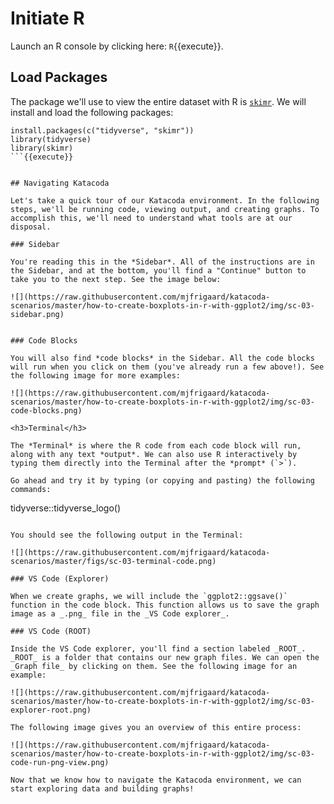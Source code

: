 # Initiate R

Launch an R console by clicking here: `R`{{execute}}.


## Load Packages

The package we'll use to view the entire dataset with R is [`skimr`](https://docs.ropensci.org/skimr/). We will install and load the following packages:


```
install.packages(c("tidyverse", "skimr"))
library(tidyverse)
library(skimr)
```{{execute}}


## Navigating Katacoda

Let's take a quick tour of our Katacoda environment. In the following steps, we'll be running code, viewing output, and creating graphs. To accomplish this, we'll need to understand what tools are at our disposal.

### Sidebar

You're reading this in the *Sidebar*. All of the instructions are in the Sidebar, and at the bottom, you'll find a "Continue" button to take you to the next step. See the image below:

![](https://raw.githubusercontent.com/mjfrigaard/katacoda-scenarios/master/how-to-create-boxplots-in-r-with-ggplot2/img/sc-03-sidebar.png)


### Code Blocks

You will also find *code blocks* in the Sidebar. All the code blocks will run when you click on them (you've already run a few above!). See the following image for more examples:

![](https://raw.githubusercontent.com/mjfrigaard/katacoda-scenarios/master/how-to-create-boxplots-in-r-with-ggplot2/img/sc-03-code-blocks.png)

<h3>Terminal</h3>

The *Terminal* is where the R code from each code block will run, along with any text *output*. We can also use R interactively by typing them directly into the Terminal after the *prompt* (`>`).

Go ahead and try it by typing (or copying and pasting) the following commands:

```
tidyverse::tidyverse_logo()
```{{execute}}

You should see the following output in the Terminal:

![](https://raw.githubusercontent.com/mjfrigaard/katacoda-scenarios/master/figs/sc-03-terminal-code.png)

### VS Code (Explorer)

When we create graphs, we will include the `ggplot2::ggsave()` function in the code block. This function allows us to save the graph image as a _.png_ file in the _VS Code explorer_.

### VS Code (ROOT)

Inside the VS Code explorer, you'll find a section labeled _ROOT_. _ROOT_ is a folder that contains our new graph files. We can open the _Graph file_ by clicking on them. See the following image for an example:

![](https://raw.githubusercontent.com/mjfrigaard/katacoda-scenarios/master/how-to-create-boxplots-in-r-with-ggplot2/img/sc-03-explorer-root.png)

The following image gives you an overview of this entire process:

![](https://raw.githubusercontent.com/mjfrigaard/katacoda-scenarios/master/how-to-create-boxplots-in-r-with-ggplot2/img/sc-03-code-run-png-view.png)

Now that we know how to navigate the Katacoda environment, we can start exploring data and building graphs!
